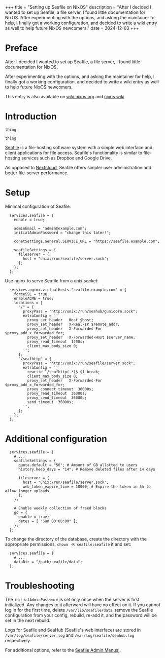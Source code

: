 +++
title = "Setting up Seafile on NixOS"
description = "After I decided I wanted to set up Seafile, a file server, I found little documentation for NixOS. After experimenting with the options, and asking the maintainer for help, I finally got a working configuration, and decided to write a wiki entry as well to help future NixOS newcomers."
date = 2024-12-03
+++

# Preface
After I decided I wanted to set up Seafile, a file server, I found little
documentation for NixOS.

After experimenting with the options, and asking the maintainer for help, I
finally got a working configuration, and decided to write a wiki entry as well
to help future NixOS newcomers.

This entry is also available on
[wiki.nixos.org](https://wiki.nixos.org/wiki/Seafile) and
[nixos.wiki](https://nixos.wiki/wiki/Seafile).

# Introduction

```
thing
```
```
thing
```

[Seafile](https://www.seafile.com/) is a file-hosting software
system with a simple web interface and client applications for file
access. Seafile's functionality is similar to file-hosting services
such as Dropbox and Google Drive.

As opposed to [Nextcloud](https://nextcloud.com/), Seafile offers simpler
user administration and better file-server performance.

# Setup
Minimal configuration of Seafile:
```nix, copy
  services.seafile = {
    enable = true;

    adminEmail = "admin@example.com";
    initialAdminPassword = "change this later!";

    ccnetSettings.General.SERVICE_URL = "https://seafile.example.com";

    seafileSettings = {
      fileserver = {
        host = "unix:/run/seafile/server.sock";
      };
    };
  };
```

Use nginx to serve Seafile from a unix socket:
```nix, copy
  services.nginx.virtualHosts."seafile.example.com" = {
    forceSSL = true;
    enableACME = true;
    locations = {
      "/" = {
        proxyPass = "http://unix:/run/seahub/gunicorn.sock";
        extraConfig = ''
          proxy_set_header   Host $host;
          proxy_set_header   X-Real-IP $remote_addr;
          proxy_set_header   X-Forwarded-For $proxy_add_x_forwarded_for;
          proxy_set_header   X-Forwarded-Host $server_name;
          proxy_read_timeout  1200s;
          client_max_body_size 0;
        '';
      };
      "/seafhttp" = {
        proxyPass = "http://unix:/run/seafile/server.sock";
        extraConfig = ''
          rewrite ^/seafhttp(.*)$ $1 break;
          client_max_body_size 0;
          proxy_set_header   X-Forwarded-For $proxy_add_x_forwarded_for;
          proxy_connect_timeout  36000s;
          proxy_read_timeout  36000s;
          proxy_send_timeout  36000s;
          send_timeout  36000s;
        '';
      };
    };
  };
```

# Additional configuration
```nix, copy
  services.seafile = {
    # ...
    seafileSettings = {
      quota.default = "50"; # Amount of GB allotted to users
      history.keep_days = "14"; # Remove deleted files after 14 days

      fileserver = {
        host = "unix:/run/seafile/server.sock";
        web_token_expire_time = 18000; # Expire the token in 5h to allow longer uploads
      };
    };

    # Enable weekly collection of freed blocks
    gc = {
      enable = true;
      dates = [ "Sun 03:00:00" ];
    };
  };
```

To change the directory of the database, create the directory with the
appropriate permissions, `chown -R seafile:seafile` it and set:
```nix, copy
  services.seafile = {
    # ...
    dataDir = "/path/seafile/data";
  };
```

# Troubleshooting
The `initialAdminPassword` is set only once when the server is first
initialized. Any changes to it afterward will have no effect on it. If
you cannot log in for the first time, delete `/var/lib/seafile/data`,
remove the Seafile configuration from your config, rebuild, re-add it,
and the password will be set in the next rebuild.

Logs for Seafile and SeaHub (Seafile's web interface) are stored
in `/var/log/seafile/server.log` and `/var/log/seafile/seahub.log` respectively.

For additional options, refer to the [Seafile Admin
Manual](https://manual.seafile.com/13.0/config/).

